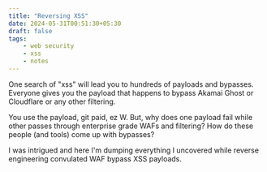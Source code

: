 ```yaml
---
title: "Reversing XSS"
date: 2024-05-31T00:51:30+05:30
draft: false
tags:
    - web security
    - xss
    - notes
---
```


One search of "xss" will lead you to hundreds of payloads and bypasses. Everyone gives you the payload that happens to bypass Akamai Ghost or Cloudflare or any other filtering. 

You use the payload, git paid, ez W. But, why does one payload fail while other passes through enterprise grade WAFs and filtering? How do these people (and tools) come up with bypasses?

I was intrigued and here I'm dumping everything I uncovered while reverse engineering convulated WAF bypass XSS payloads.




